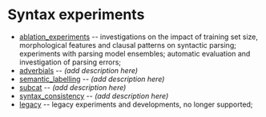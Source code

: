 # Syntax experiments

* [ablation_experiments](https://github.com/estnltk/syntax_experiments/tree/ablation_experiments) -- investigations on the impact of training set size, morphological features and clausal patterns on syntactic parsing; experiments with parsing model ensembles; automatic evaluation and investigation of parsing errors;
* [adverbials](https://github.com/estnltk/syntax_experiments/tree/adverbials) -- <i>(add description here)</i>
* [semantic_labelling](https://github.com/estnltk/syntax_experiments/tree/semantic_labelling) -- <i>(add description here)</i>
* [subcat](https://github.com/estnltk/syntax_experiments/tree/subcat) -- <i>(add description here)</i> 
* [syntax_consistency](https://github.com/estnltk/syntax_experiments/tree/syntax_consistency) -- <i>(add description here)</i>
* [legacy](https://github.com/estnltk/syntax_experiments/tree/legacy) -- legacy experiments and developments, no longer supported;